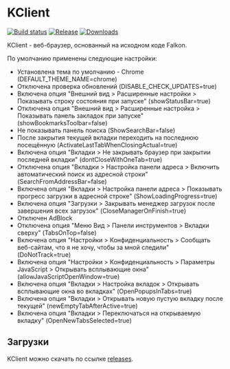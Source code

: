 # KClient
[![Build status](https://ci.appveyor.com/api/projects/status/94xj04do4ej4by9y?svg=true)](https://ci.appveyor.com/project/solodyagin/kclient3)
[![Release](https://img.shields.io/github/release/solodyagin/kclient3.svg)](https://github.com/solodyagin/kclient3/releases/latest)
[![Downloads](https://img.shields.io/github/downloads/solodyagin/kclient3/latest/total.svg?maxAge=3600)](https://github.com/solodyagin/kclient3/releases)

KClient - веб-браузер, основанный на исходном коде Falkon.

По умолчанию применены следующие настройки:

  - Установлена тема по умолчанию - Chrome (DEFAULT_THEME_NAME=chrome)
  - Отключена проверка обновлений (DISABLE_CHECK_UPDATES=true)
  - Включена опция "Внешний вид > Расширенные настройки > Показывать строку состояния при запуске" (showStatusBar=true)
  - Отключена опция "Внешний вид > Расширенные настройка > Показывать панель закладок при запуске" (showBookmarksToolbar=false)
  - Не показывать панель поиска (ShowSearchBar=false)
  - После закрытия текущей вкладки переходить на последнюю посещённую (ActivateLastTabWhenClosingActual=true)
  - Включена опция "Вкладки > Не закрывать браузер при закрытии последней вкладки" (dontCloseWithOneTab=true)
  - Отключена опция "Вкладки > Настройка панели адреса > Включить автоматический поиск из адресной строки" (SearchFromAddressBar=false)
  - Включена опция "Вкладки > Настройка панели адреса > Показывать прогресс загрузки в адресной строке" (ShowLoadingProgress=true)
  - Включена опция "Загрузки > Закрывать менеджер загрузок после завершения всех загрузок" (CloseManagerOnFinish=true)
  - Отключен AdBlock
  - Отключена опция "Меню Вид > Панели инструментов > Вкладки сверху" (TabsOnTop=false)
  - Включена опция "Настройки > Конфиденциальность > Сообщать веб-сайтам, что я не хочу, чтобы за мной следили" (DoNotTrack=true)
  - Включена опция "Настройки > Конфиденциальность > Параметры JavaScript > Открывать всплывающие окна" (allowJavaScriptOpenWindow=true)
  - Включена опция "Вкладки > Настройка вкладок > Открывать всплывающие окна во вкладках" (OpenPopupsInTabs=true)
  - Включена опция "Вкладки > Открывать новую пустую вкладку после текущей" (newEmptyTabAfterActive=true)
  - Включена опция "Вкладки > Переключаться на открываемую вкладку" (OpenNewTabsSelected=true)

## Загрузки

KClient можно скачать по ссылке [releases](https://github.com/solodyagin/kclient3/releases).
